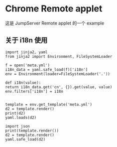 # Chrome Remote applet

这是 JumpServer Remote applet 的一个 example

## 关于 i18n 使用

```
import jinja2, yaml
from jinja2 import Environment, FileSystemLoader

f = open('meta.yml')
i18n_data = yaml.safe_load(f)['i18n']
env = Environment(loader=FileSystemLoader('.'))

def i18n(value):
return i18n_data.get('cn', {}).get(value, value)
env.filters['i18n'] = i18n


template = env.get_template('meta.yml')
d2 = template.render()
print(d2)
yaml.loads(d2)

import json
print(template.render())
d2 = template.render()
yaml.safe_load(d2)
```